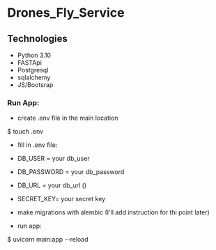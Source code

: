 # Drones_Fly_Service

## Technologies
- Python 3.10
- FASTApi
- Postgresql
- sqlalchemy
- JS/Bootsrap
### Run App:
- create .env file in the main location

$ touch .env

- fill in .env file:
- DB_USER = your db_user
- DB_PASSWORD = your db_password
- DB_URL = your db_url ()
- SECRET_KEY= your secret key

- make migrations with alembic (I'll add instruction for thi point later)
- run app:

$ uvicorn main:app --reload